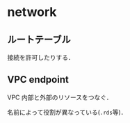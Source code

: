 # network

## ルートテーブル

接続を許可したりする．

## VPC endpoint

VPC 内部と外部のリソースをつなぐ．

名前によって役割が異なっている(`.rds`等)．
